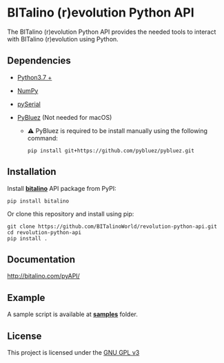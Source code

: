 # BITalino (r)evolution Python API

The BITalino (r)evolution Python API provides the needed tools to interact with BITalino (r)evolution using Python.

## Dependencies

- [Python3.7 +](https://www.python.org/downloads/)
- [NumPy](https://github.com/numpy/numpy)
- [pySerial](https://github.com/pyserial/pyserial)
- [PyBluez](https://github.com/pybluez/pybluez) (Not needed for macOS)

  - :warning: PyBluez is required to be install manually using the following command:

    ```winbatch
    pip install git+https://github.com/pybluez/pybluez.git
    ```

## Installation

Install [**bitalino**](https://pypi.org/project/bitalino/) API package from PyPI:

```winbatch
pip install bitalino
```

Or clone this repository and install using pip:

```winbatch
git clone https://github.com/BITalinoWorld/revolution-python-api.git
cd revolution-python-api
pip install .
```

## Documentation

<http://bitalino.com/pyAPI/>

## Example

A sample script is available at [**samples**](samples) folder.

## License

This project is licensed under the [GNU GPL v3](LICENSE.md)

